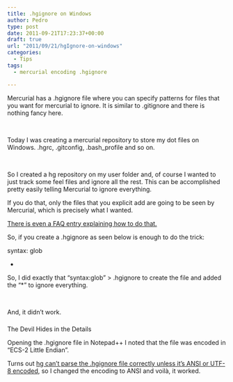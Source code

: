 ```yaml
---
title: .hgignore on Windows
author: Pedro
type: post
date: 2011-09-21T17:23:37+00:00
draft: true
url: "2011/09/21/hgIgnore-on-windows"
categories:
  - Tips
tags:
  - mercurial encoding .hgignore

---
```

Mercurial has a .hgignore file where you can specify patterns for files that you want for mercurial to ignore. It is similar to .gitignore and there is nothing fancy here.

&#160;

Today I was creating a mercurial repository to store my dot files on Windows. .hgrc, .gitconfig, .bash_profile and so on.

&#160;

So I created a hg repository on my user folder and, of course I wanted to just track some feel files and ignore all the rest. This can be accomplished pretty easily telling Mercurial to ignore everything.

If you do that, only the files that you explicit add are going to be seen by Mercurial, which is precisely what I wanted.

<a href="http://mercurial.selenic.com/wiki/FAQ#FAQ.2BAC8-CommonProblems.I.27d_like_to_put_only_some_few_files_of_a_large_directory_tree_.28home_dir_for_instance.29_under_Mercurial.27s_control.2C_and_it_is_taking_forever_to_diff_or_commit" target="_blank">There is even a FAQ entry explaining how to do that.</a>

So, if you create a .hgignore as seen below is enough to do the trick:

syntax: glob

*

So, I did exactly that “syntax:glob” > .hgignore to create the file and added the “*” to ignore everything.

&#160;

And, it didn’t work.

### 

The Devil Hides in the Details

Opening the .hgignore file in Notepad++ I noted that the file was encoded in “ECS-2 Little Endian”. 

Turns out <a href="http://www.selenic.com/pipermail/mercurial/2008-April/018396.html" target="_blank">hg can’t parse the .hgignore file correctly unless it’s ANSI or UTF-8 encoded</a>, so I changed the encoding to ANSI and voilà, it worked.
